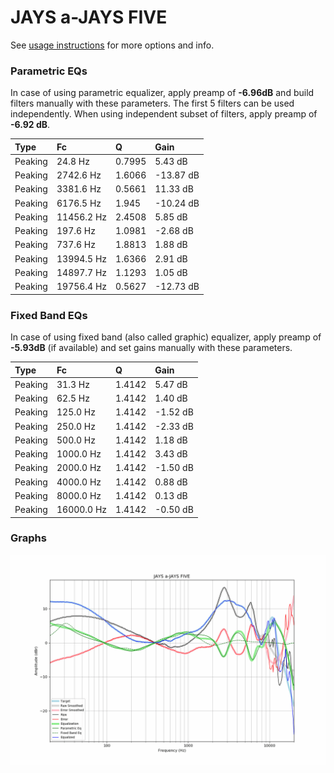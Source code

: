 # JAYS a-JAYS FIVE
See [usage instructions](https://github.com/jaakkopasanen/AutoEq#usage) for more options and info.

### Parametric EQs
In case of using parametric equalizer, apply preamp of **-6.96dB** and build filters manually
with these parameters. The first 5 filters can be used independently.
When using independent subset of filters, apply preamp of **-6.92 dB**.

| Type    | Fc         |      Q | Gain      |
|:--------|:-----------|:-------|:----------|
| Peaking | 24.8 Hz    | 0.7995 | 5.43 dB   |
| Peaking | 2742.6 Hz  | 1.6066 | -13.87 dB |
| Peaking | 3381.6 Hz  | 0.5661 | 11.33 dB  |
| Peaking | 6176.5 Hz  | 1.945  | -10.24 dB |
| Peaking | 11456.2 Hz | 2.4508 | 5.85 dB   |
| Peaking | 197.6 Hz   | 1.0981 | -2.68 dB  |
| Peaking | 737.6 Hz   | 1.8813 | 1.88 dB   |
| Peaking | 13994.5 Hz | 1.6366 | 2.91 dB   |
| Peaking | 14897.7 Hz | 1.1293 | 1.05 dB   |
| Peaking | 19756.4 Hz | 0.5627 | -12.73 dB |

### Fixed Band EQs
In case of using fixed band (also called graphic) equalizer, apply preamp of **-5.93dB**
(if available) and set gains manually with these parameters.

| Type    | Fc         |      Q | Gain     |
|:--------|:-----------|:-------|:---------|
| Peaking | 31.3 Hz    | 1.4142 | 5.47 dB  |
| Peaking | 62.5 Hz    | 1.4142 | 1.40 dB  |
| Peaking | 125.0 Hz   | 1.4142 | -1.52 dB |
| Peaking | 250.0 Hz   | 1.4142 | -2.33 dB |
| Peaking | 500.0 Hz   | 1.4142 | 1.18 dB  |
| Peaking | 1000.0 Hz  | 1.4142 | 3.43 dB  |
| Peaking | 2000.0 Hz  | 1.4142 | -1.50 dB |
| Peaking | 4000.0 Hz  | 1.4142 | 0.88 dB  |
| Peaking | 8000.0 Hz  | 1.4142 | 0.13 dB  |
| Peaking | 16000.0 Hz | 1.4142 | -0.50 dB |

### Graphs
![](./JAYS%20a-JAYS%20FIVE.png)